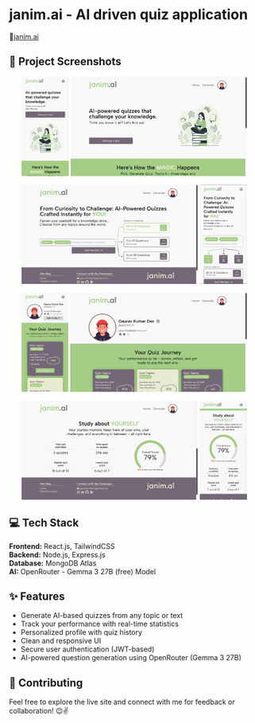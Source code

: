 # janim.ai - AI driven quiz application

🔗[janim.ai](https://janim-ai.vercel.app)
## 📸 Project Screenshots
<p align="center">
  <img src="./SS/home (1).png" alt="Image 1" height="200"/>
  <img src="./SS/home (2).png" alt="Image 1" height="200"/>
</p>
<p align="center">
  <img src="./SS/Generate (2).png" alt="Image 1" height="200"/>
  <img src="./SS/Generate (1).png" alt="Image 1" height="200"/>
</p>
<p align="center">
  <img src="./SS/profile (1).png" alt="Image 1" height="200"/>
  <img src="./SS/profile (2).png" alt="Image 1" height="200"/>
</p>
<p align="center">
  <img src="./SS/profileStats (2).png" alt="Image 1" height="200"/>
  <img src="./SS/profileStats (1).png" alt="Image 1" height="200"/>
</p>

## 💻 Tech Stack
**Frontend:** React.js, TailwindCSS\
**Backend:** Node.js, Express.js\
**Database:** MongoDB Atlas\
**AI:** OpenRouter - Gemma 3 27B (free) Model

## ✨ Features
- Generate AI-based quizzes from any topic or text
- Track your performance with real-time statistics
- Personalized profile with quiz history
- Clean and responsive UI
- Secure user authentication (JWT-based)
- AI-powered question generation using OpenRouter (Gemma 3 27B)

## 🤝 Contributing

Feel free to explore the live site and connect with me for feedback or collaboration! 😉✌️